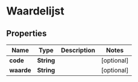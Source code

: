 # Waardelijst

## Properties
Name | Type | Description | Notes
------------ | ------------- | ------------- | -------------
**code** | **String** |  |  [optional]
**waarde** | **String** |  |  [optional]
